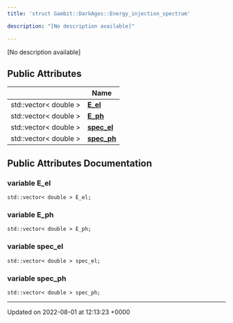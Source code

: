 ```yaml
---
title: 'struct Gambit::DarkAges::Energy_injection_spectrum'

description: "[No description available]"

---
```









[No description available]

## Public Attributes

|                | Name           |
| -------------- | -------------- |
| std::vector< double > | **[E_el](/documentation/code/classes/structgambit_1_1darkages_1_1energy__injection__spectrum/#variable-e-el)**  |
| std::vector< double > | **[E_ph](/documentation/code/classes/structgambit_1_1darkages_1_1energy__injection__spectrum/#variable-e-ph)**  |
| std::vector< double > | **[spec_el](/documentation/code/classes/structgambit_1_1darkages_1_1energy__injection__spectrum/#variable-spec-el)**  |
| std::vector< double > | **[spec_ph](/documentation/code/classes/structgambit_1_1darkages_1_1energy__injection__spectrum/#variable-spec-ph)**  |

## Public Attributes Documentation

### variable E_el

```
std::vector< double > E_el;
```


### variable E_ph

```
std::vector< double > E_ph;
```


### variable spec_el

```
std::vector< double > spec_el;
```


### variable spec_ph

```
std::vector< double > spec_ph;
```


-------------------------------

Updated on 2022-08-01 at 12:13:23 +0000